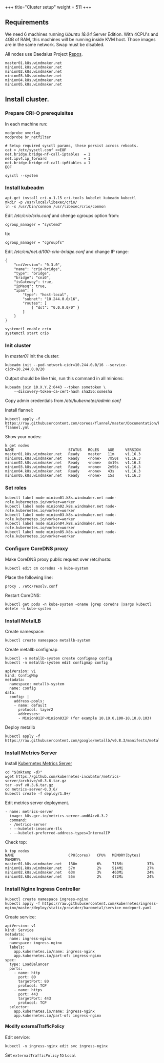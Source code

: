 +++
title="Cluster setup"
weight = 511
+++

## Requirements

We need 6 machines running *Ubuntu 18.04* Server Edition. With 4CPU's and 4GB of RAM, this machines will be running inside KVM host. Those images are in the same network. Swap must be disabled.

All nodes use Daedalus Project [Repos](/architecture/repos/).

```
master01.k8s.windmaker.net
minion01.k8s.windmaker.net
minion02.k8s.windmaker.net
minion03.k8s.windmaker.net
minion04.k8s.windmaker.net
minion05.k8s.windmaker.net
```

## Install cluster.

### Prepare CRI-O prerequisites

In each machine run:
```
modprobe overlay
modprobe br_netfilter

# Setup required sysctl params, these persist across reboots.
cat > /etc/sysctl.conf <<EOF
net.bridge.bridge-nf-call-iptables  = 1
net.ipv4.ip_forward                 = 1
net.bridge.bridge-nf-call-ip6tables = 1
EOF

sysctl --system
```

### Install kubeadm

```
apt-get install cri-o-1.15 cri-tools kubelet kubeadm kubectl
mkdir -p /usr/local/libexec/crio/
ln -s /usr/bin/conmon /usr/libexec/crio/conmon
```

Edit */etc/crio/crio.conf* and chenge cgroups option from:
```
cgroup_manager = "systemd"
```

to:
```
cgroup_manager = "cgroupfs"
```

Edit */etc/cni/net.d/100-crio-bridge.conf* and change IP range:
```
{
    "cniVersion": "0.3.0",
    "name": "crio-bridge",
    "type": "bridge",
    "bridge": "cni0",
    "isGateway": true,
    "ipMasq": true,
    "ipam": {
        "type": "host-local",
        "subnet": "10.244.0.0/16",
        "routes": [
            { "dst": "0.0.0.0/0" }
        ]
    }
}
```

```
systemctl enable crio
systemctl start crio
```

### Init cluster

In *master01* init the cluster:
```
kubeadm init --pod-network-cidr=10.244.0.0/16 --service-cidr=10.244.0.0/20 
```

Output should be like this, run this command in all minions:
```
kubeadm join 10.X.Y.Z:6443 --token sometoken \
    --discovery-token-ca-cert-hash sha256:somesha
```

Copy admin credentials from */etc/kubernetes/admin.conf*

Install flannel:
```
kubectl apply -f https://raw.githubusercontent.com/coreos/flannel/master/Documentation/kube-flannel.yml
```

Show your nodes:
```
k get nodes
NAME                         STATUS   ROLES    AGE     VERSION
master01.k8s.windmaker.net   Ready    master   11m     v1.16.3
minion01.k8s.windmaker.net   Ready    <none>   7m50s   v1.16.3
minion02.k8s.windmaker.net   Ready    <none>   4m19s   v1.16.3
minion03.k8s.windmaker.net   Ready    <none>   2m56s   v1.16.3
minion04.k8s.windmaker.net   Ready    <none>   43s     v1.16.3
minion05.k8s.windmaker.net   Ready    <none>   15s     v1.16.3
```

### Set roles

```
kubectl label node minion01.k8s.windmaker.net node-role.kubernetes.io/worker=worker
kubectl label node minion02.k8s.windmaker.net node-role.kubernetes.io/worker=worker
kubectl label node minion03.k8s.windmaker.net node-role.kubernetes.io/worker=worker
kubectl label node minion04.k8s.windmaker.net node-role.kubernetes.io/worker=worker
kubectl label node minion05.k8s.windmaker.net node-role.kubernetes.io/worker=worker
```

### Configure CoreDNS proxy

Make CoreDNS proxy public request over /etc/hosts:

```
kubectl edit cm coredns -n kube-system
```

Place the following line:
```
proxy . /etc/resolv.conf
```

Restart CoreDNS:
```
kubectl get pods -n kube-system -oname |grep coredns |xargs kubectl delete -n kube-system
```

### Install MetalLB

Create namespace:
```
kubectl create namespace metallb-system
```


Create metallb configmap:
```
kubectl -n metallb-system create configmap config
kubectl -n metallb-system edit configmap config
```

```
apiVersion: v1
kind: ConfigMap
metadata:
  namespace: metallb-system
  name: config
data:
  config: |
    address-pools:
    - name: default
      protocol: layer2
      addresses:
      - Minion01IP-Minion03IP (for example 10.10.0.100-10.10.0.103)
```

Deploy metallb
```
kubectl apply -f https://raw.githubusercontent.com/google/metallb/v0.8.3/manifests/metallb.yaml
```


### Install Metrics Server

Install [Kubernetes Metrics Server](https://github.com/kubernetes-incubator/metrics-server)

```
cd "$(mktemp -d)"
wget https://github.com/kubernetes-incubator/metrics-server/archive/v0.3.6.tar.gz
tar -xvf v0.3.6.tar.gz
cd metrics-server-0.3.6/
kubectl create -f deploy/1.8+/
```

Edit metrics server deployment.
```
- name: metrics-server
  image: k8s.gcr.io/metrics-server-amd64:v0.3.2
  command:
  - /metrics-server
  - --kubelet-insecure-tls
  - --kubelet-preferred-address-types=InternalIP
```

Check top:

```
k top nodes
NAME                         CPU(cores)   CPU%   MEMORY(bytes)   MEMORY%
master01.k8s.windmaker.net   130m         6%     713Mi           37%
minion01.k8s.windmaker.net   57m          2%     514Mi           27%
minion02.k8s.windmaker.net   63m          3%     463Mi           24%
minion03.k8s.windmaker.net   55m          2%     472Mi           24%
```

### Install Nginx Ingress Controller

```
kubectl create namespace ingress-nginx
kubectl apply -f https://raw.githubusercontent.com/kubernetes/ingress-nginx/master/deploy/static/provider/baremetal/service-nodeport.yaml
```

Create service:
```
apiVersion: v1
kind: Service
metadata:
  name: ingress-nginx
  namespace: ingress-nginx
  labels:
    app.kubernetes.io/name: ingress-nginx
    app.kubernetes.io/part-of: ingress-nginx
spec:
  type: LoadBalancer
  ports:
    - name: http
      port: 80
      targetPort: 80
      protocol: TCP
    - name: https
      port: 443
      targetPort: 443
      protocol: TCP
  selector:
    app.kubernetes.io/name: ingress-nginx
    app.kubernetes.io/part-of: ingress-nginx
```

#### Modify externalTrafficPolicy

Edit service:

```
kubectl -n ingress-nginx edit svc ingress-nginx
```

Set `externalTrafficPolicy` to `Local`

